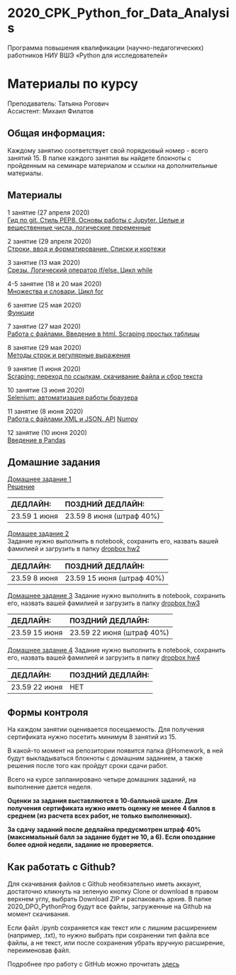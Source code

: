 # 2020_CPK_Python_for_Data_Analysis

Программа повышения квалификации (научно-педагогических) работников НИУ ВШЭ
«Python для исследователей»

# Материалы по курсу 

Преподаватель: Татьяна Рогович  
Ассистент: Михаил Филатов  

## Общая информация:
Каждому занятию соответствует свой порядковый номер - всего занятий 15. В папке каждого занятия вы найдете блокноты с пройденным на семинаре материалом и ссылки на дополнительные материалы.

## Материалы
1 занятие (27 апреля 2020)  
[Гид по git. Стиль PEP8. Основы работы с Jupyter. Целые и вещественные числа, логические переменные](https://github.com/rogovich/2020_CPK_Python_for_Data_Analysis/tree/master/01_Introduction)

2 занятие (29 апреля 2020)  
[Строки, ввод и форматирование. Списки и кортежи](https://github.com/rogovich/2020_CPK_Python_for_Data_Analysis/tree/master/02_Strings_Lists_Tuples)

3 занятие (13 мая 2020)  
[Срезы. Логический оператор if/else. Цикл while](https://github.com/rogovich/2020_CPK_Python_for_Data_Analysis/tree/master/03_If_Else_While)

4-5 занятие (18 и 20 мая 2020)  
[Множества и словари. Цикл for](https://github.com/rogovich/2020_CPK_Python_for_Data_Analysis/tree/master/04_Set_Dict_For)

6 занятие (25 мая 2020)  
[Функции](https://github.com/rogovich/2020_CPK_Python_for_Data_Analysis/tree/master/05_Functions)

7 занятие (27 мая 2020)  
[Работа с файлами. Введение в html. Scraping простых таблицы](https://github.com/rogovich/2020_CPK_Python_for_Data_Analysis/tree/master/06_Files_Scraping)

8 занятие (29 мая 2020)  
[Методы строк и регулярные выражения](https://github.com/rogovich/2020_CPK_Python_for_Data_Analysis/tree/master/07_Strings_RegEx_Text_Scraping)

9 занятие (1 июня 2020)  
[Scraping: переход по ссылкам, скачивание файла и сбор текста](https://github.com/rogovich/2020_CPK_Python_for_Data_Analysis/tree/master/08_More_Scraping)

10 занятие (3 июня 2020)  
[Selenium: автоматизация работы браузера](https://github.com/rogovich/2020_CPK_Python_for_Data_Analysis/tree/master/09_Selenium)

11 занятие (8 июня 2020)  
[Работа с файлами XML и JSON. API](https://github.com/rogovich/2020_CPK_Python_for_Data_Analysis/tree/master/10_API_XML_JSON)
[Numpy](https://github.com/rogovich/2020_CPK_Python_for_Data_Analysis/tree/master/11_Numpy_Pandas)

12 занятие (10 июня 2020)  
[Введение в Pandas](https://github.com/rogovich/2020_CPK_Python_for_Data_Analysis/tree/master/12_Panda_Intro)

## Домашние задания
[Домашнее задание 1](https://github.com/rogovich/2020_CPK_Python_for_Data_Analysis/blob/master/%40HW/1_Homework.ipynb)  
[Решение](https://github.com/rogovich/2020_CPK_Python_for_Data_Analysis/blob/master/%40HW/1_Homework_Solution.ipynb)

| ДЕДЛАЙН: | ПОЗДНИЙ ДЕДЛАЙН: |
| :- | :- |
| 23.59 1 июня | 23.59 8 июня (штраф 40%) |

[Домашее задание 2](https://github.com/rogovich/2020_CPK_Python_for_Data_Analysis/tree/master/%40HW/HW2)  
Задание нужно выполнить в notebook, сохранить его, назвать вашей фамилией и загрузить в папку [dropbox hw2](https://www.dropbox.com/request/T9Myjeile3aWtt8HA6OO)

| ДЕДЛАЙН: | ПОЗДНИЙ ДЕДЛАЙН: |
| :- | :- |
| 23.59 8 июня | 23.59 15 июня (штраф 40%) |

[Домашнее задание 3](https://github.com/rogovich/2020_CPK_Python_for_Data_Analysis/tree/master/%40HW/HW3)
Задание нужно выполнить в notebook, сохранить его, назвать вашей фамилией и загрузить в папку [dropbox hw3](https://www.dropbox.com/request/HHOU7CEVqMojMP6ZRSq8)

| ДЕДЛАЙН: | ПОЗДНИЙ ДЕДЛАЙН: |
| :- | :- |
| 23.59 15 июня | 23.59 22 июня (штраф 40%) |

[Домашнее задание 4](https://github.com/rogovich/2020_CPK_Python_for_Data_Analysis/blob/master/%40HW/HW4/4_Homework.ipynb)
Задание нужно выполнить в notebook, сохранить его, назвать вашей фамилией и загрузить в папку [dropbox hw4](https://www.dropbox.com/request/W9khtDrLwc5Gf3LGWYzX)

| ДЕДЛАЙН: | ПОЗДНИЙ ДЕДЛАЙН: |
| :- | :- |
| 23.59 22 июня | НЕТ |

## Формы контроля
На каждом занятии оценивается посещаемость. Для получения сертификата нужно посетить минимум 8 занятий из 15.

В какой-то момент на репозитории появится папка @Homework, в ней будут выкладываться блокноты с домашним заданием, а также решения после того как пройдут сроки сдачи работ.

Всего на курсе запланировано четыре домашних заданий, на выполнение дается неделя. 

**Оценки за задания выставляются в 10-балльной шкале. Для получения сертификата нужно иметь оценку не менее 4 баллов в среднем (из расчета всех работ, не только выполненных).**

**За сдачу заданий после дедлайна предусмотрен штраф 40% (максимальный балл за задание будет не 10, а 6). Если опоздание более одной недели, задание не проверяется.**


## Как работать с Github?
Для скачивания файлов с Github необязательно иметь аккаунт, достаточно кликнуть на зеленую кнопку Clone or download в правом верхнем углу, выбрать Download ZIP и распаковать архив. В папке 2020_DPO_PythonProg будут все файлы, загруженные на Github на момент скачивания.

Если файл .ipynb сохраняется как текст или с лишним расширением (например, .txt), то нужно выбрать при сохранении тип файла все файлы, 
а не текст, или после сохранения убрать вручную расширение, переименовав файл.

Подробнее про работу с GitHub можно прочитать [здесь](https://github.com/rogovich/2020_CPK_Python_for_Data_Analysis/blob/master/01_Introduction/2020_CPK_1_0_git.ipynb)
